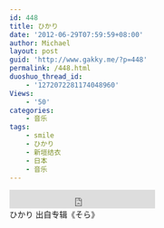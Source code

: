 ```yaml
---
id: 448
title: ひかり
date: '2012-06-29T07:59:59+08:00'
author: Michael
layout: post
guid: 'http://www.gakky.me/?p=448'
permalink: /448.html
duoshuo_thread_id:
    - '1272072281174048960'
Views:
    - '50'
categories:
    - 音乐
tags:
    - smile
    - ひかり
    - 新垣结衣
    - 日本
    - 音乐
---
```


<div class="audio_player"><iframe allowtransparency="true" frameborder="0" height="33" loading="lazy" scrolling="no" src="http://www.diandian.com/n/common/player?feedId=ebc0eba0-c17c-11e1-86f1-782bcb38253b" width="257"></iframe></div>ひかり 出自专辑《そら》